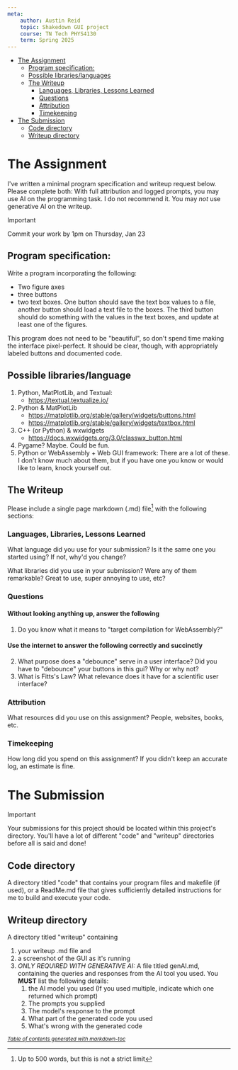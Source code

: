 ```yaml
---
meta:
    author: Austin Reid
    topic: Shakedown GUI project
    course: TN Tech PHYS4130
    term: Spring 2025
---
```


- [The Assignment](#the-assignment)
  * [Program specification:](#program-specification-)
  * [Possible libraries/languages](#possible-libraries-languages)
  * [The Writeup](#the-writeup)
    + [Languages, Libraries, Lessons Learned](#languages--libraries--lessons-learned)
    + [Questions](#questions)
    + [Attribution](#attribution)
    + [Timekeeping](#timekeeping)
- [The Submission](#the-submission)
  * [Code directory](#code-directory)
  * [Writeup directory](#writeup-directory)

# The Assignment

I've written a minimal program specification and writeup request below.
Please complete both: With full attribution and logged prompts, you may use AI on the programming task. I do not recommend it. You may _not_ use generative AI on the writeup.

> [!IMPORTANT]
> Commit your work by 1pm on Thursday, Jan 23

## Program specification:
Write a program incorporating the following:
 - Two figure axes
 - three buttons
 - two text boxes.
One button should save the text box values to a file, another button should load a text file to the boxes. The third button should do something with the values in the text boxes, and update at least one of the figures.

This program does not need to be "beautiful", so don't spend time making the interface pixel-perfect. It should be clear, though, with appropriately labeled buttons and documented code.

## Possible libraries/language

 1. Python, MatPlotLib, and Textual:
    - https://textual.textualize.io/
 1. Python & MatPlotLib
    - https://matplotlib.org/stable/gallery/widgets/buttons.html
    - https://matplotlib.org/stable/gallery/widgets/textbox.html
 1. C++ (or Python) & wxwidgets
    - https://docs.wxwidgets.org/3.0/classwx_button.html
 1. Pygame? Maybe. Could be fun.
 1. Python or WebAssembly + Web GUI framework: There are a lot of these. I don't know much about them, but if you have one you know or would like to learn, knock yourself out.

## The Writeup

Please include a single page markdown (.md) file[^1] with the following sections:

### Languages, Libraries, Lessons Learned
What language did you use for your submission? Is it the same one you started using?
If not, why'd you change?

What libraries did you use in your submission?
Were any of them remarkable?
Great to use, super annoying to use, etc? 

### Questions

#### Without looking anything up, answer the following
 1. Do you know what it means to "target compilation for WebAssembly?"

#### Use the internet to answer the following correctly and succinctly
 2. What purpose does a "debounce" serve in a user interface? Did you have to "debounce" your buttons in this gui? Why or why not?
 3. What is Fitts's Law? What relevance does it have for a scientific user interface?

### Attribution
What resources did you use on this assignment? People, websites, books, etc.

### Timekeeping
How long did you spend on this assignment? If you didn't keep an accurate log, an estimate is fine.

# The Submission
> [!IMPORTANT]
> Your submissions for this project should be located within this project's directory. You'll have a lot of different "code" and "writeup" directories before all is said and done!

## Code directory
A directory titled "code" that contains your program files and makefile (if used), or a ReadMe.md file that gives sufficiently detailed instructions for me to build and execute your code.

## Writeup directory
A directory titled "writeup" containing
 1. your writeup .md file and
 2. a screenshot of the GUI as it's running
 3. *ONLY REQUIRED WITH GENERATIVE AI:* A file titled genAI.md, containing the queries and responses from the AI tool you used. You **MUST** list the following details:
    1. the AI model you used (If you used multiple, indicate which one returned which prompt)
    2. The prompts you supplied
    3. The model's response to the prompt
    4. What part of the generated code you used
    5. What's wrong with the generated code

<small><i><a href='http://ecotrust-canada.github.io/markdown-toc/'>Table of contents generated with markdown-toc</a></i></small>

[^1]: Up to 500 words, but this is not a strict limit
